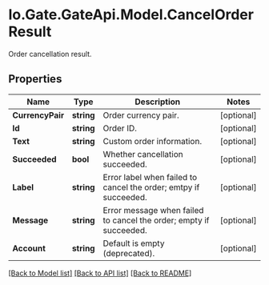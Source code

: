 
# Io.Gate.GateApi.Model.CancelOrderResult

Order cancellation result.

## Properties

Name | Type | Description | Notes
------------ | ------------- | ------------- | -------------
**CurrencyPair** | **string** | Order currency pair. | [optional] 
**Id** | **string** | Order ID. | [optional] 
**Text** | **string** | Custom order information. | [optional] 
**Succeeded** | **bool** | Whether cancellation succeeded. | [optional] 
**Label** | **string** | Error label when failed to cancel the order; emtpy if succeeded. | [optional] 
**Message** | **string** | Error message when failed to cancel the order; empty if succeeded. | [optional] 
**Account** | **string** | Default is empty (deprecated). | [optional] 

[[Back to Model list]](../README.md#documentation-for-models)
[[Back to API list]](../README.md#documentation-for-api-endpoints)
[[Back to README]](../README.md)
